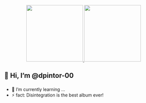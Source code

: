 <p align="center">
<a href="https://github.com/dpintor-00">
<img height="180em" src="https://github-readme-stats.vercel.app/api?username=dpintor-00&theme=radical&show_icons=true&hide_border=true&count_private=true"/>
<img height="180em" src="https://github-readme-stats.vercel.app/api/top-langs/?username=dpintor-00&theme=radical&show_icons=true&hide_border=true&layout=compact"/>
</a>
</p>


## 👋 Hi, I’m @dpintor-00
### 
- 🌱 I’m currently learning ...
- ⚡ fact: Disintegration is the best album ever!

<!---
dpintor-00/dpintor-00 is a ✨ special ✨ repository because its `README.md` (this file) appears on your GitHub profile.
You can click the Preview link to take a look at your changes.
--->
